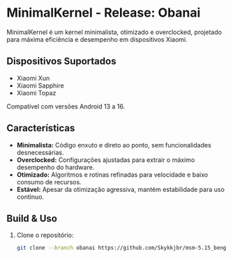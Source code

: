 # MinimalKernel - Release: Obanai

MinimalKernel é um kernel minimalista, otimizado e overclocked, projetado para máxima eficiência e desempenho em dispositivos Xiaomi.

## Dispositivos Suportados

- Xiaomi Xun
- Xiaomi Sapphire
- Xiaomi Topaz

Compatível com versões Android 13 a 16.

## Características

- **Minimalista:** Código enxuto e direto ao ponto, sem funcionalidades desnecessárias.
- **Overclocked:** Configurações ajustadas para extrair o máximo desempenho do hardware.
- **Otimizado:** Algoritmos e rotinas refinadas para velocidade e baixo consumo de recursos.
- **Estável:** Apesar da otimização agressiva, mantém estabilidade para uso contínuo.

## Build & Uso

1. Clone o repositório:
   ```bash
   git clone --branch obanai https://github.com/Skykkjbr/msm-5.15_bengal.git
